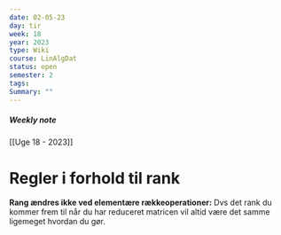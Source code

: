 ```yaml
---
date: 02-05-23
day: tir
week: 18
year: 2023
type: Wiki
course: LinAlgDat
status: open
semester: 2
tags:
Summary: ""
---
```

##### Weekly note
[[Uge 18 - 2023]]

# Regler i forhold til rank
**Rang ændres ikke ved elementære rækkeoperationer:** Dvs det rank du kommer frem til når du har reduceret matricen vil altid være det samme ligemeget hvordan du gør. 

